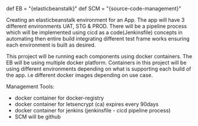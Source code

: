 def EB = "{elasticbeanstalk}"
def SCM = "{source-code-management}"

Creating an elasticbeanstalk environment for an App.
The app will have 3  different environments UAT, STG & PROD. There will be a pipeline process
which will be implemented using cicd as a code(Jenkinsfile) concepts in automating then entire build integrating different test frame works ensuring each environment is built as desired.


This prroject will be running each components using docker containers. The EB will be using multiple docker platform. Containers in this project will be using different environments depending on what is supporting each build of the app. i.e different docker images depending on use case.

Management Tools:
 - docker container for docker-registry
 - docker container for letsencrypt (ca) expires every  90days
 - docker container for jenkins  (jenkinsfile - cicd pipeline process)
 - SCM will be github
